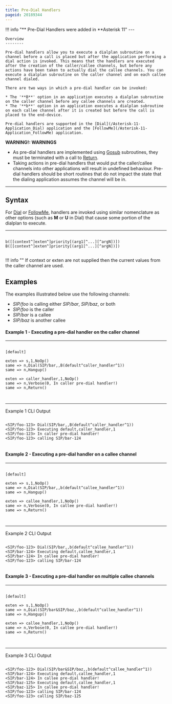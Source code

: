 ```yaml
---
title: Pre-Dial Handlers
pageid: 20189344
---
```





!!! info "**  Pre-Dial Handlers were added in **Asterisk 11"
    ---


    Overview
    --------

    Pre-dial handlers allow you to execute a dialplan subroutine on a channel before a call is placed but after the application performing a dial action is invoked. This means that the handlers are executed after the creation of the caller/callee channels, but before any actions have been taken to actually dial the callee channels. You can execute a dialplan subroutine on the caller channel and on each callee channel dialed.

    There are two ways in which a pre-dial handler can be invoked:

    * The '**B**' option in an application executes a dialplan subroutine on the caller channel before any callee channels are created.
    * The '**b**' option in an application executes a dialplan subroutine on each callee channel after it is created but before the call is placed to the end-device.

    Pre-dial handlers are supported in the [Dial](/Asterisk-11-Application_Dial) application and the [FollowMe](/Asterisk-11-Application_FollowMe) application.
[//]: # (end-info)


**WARNING!: WARNINGS**  
* As pre-dial handlers are implemented using [Gosub](/Asterisk-11-Application_Gosub) subroutines, they must be terminated with a call to [Return](/Asterisk-11-Application_Return).
* Taking actions in pre-dial handlers that would put the caller/callee channels into other applications will result in undefined behaviour. Pre-dial handlers should be short routines that do not impact the state that the dialing application assumes the channel will be in.
  



---


Syntax
------

For [Dial](/Asterisk-11-Application_Dial) or [FollowMe](/Asterisk-11-Application_FollowMe), handlers are invoked using similar nomenclature as other options (such as **M** or **U** in Dial) that cause some portion of the dialplan to execute.




---

  
  


```

b([[context^]exten^]priority[(arg1[^...][^argN])])
B([[context^]exten^]priority[(arg1[^...][^argN])])


```




!!! info ""
    If context or exten are not supplied then the current values from the caller channel are used.

      
[//]: # (end-info)



Examples
--------

The examples illustrated below use the following channels:

* *SIP/foo* is calling either *SIP/bar*, *SIP/baz*, or both
* *SIP/foo* is the caller
* *SIP/bar* is a callee
* *SIP/baz* is another callee

#### Example 1 - Executing a pre-dial handler on the caller channel




---

  
  


```

[default]

exten => s,1,NoOp()
same => n,Dial(SIP/bar,,B(default^caller_handler^1))
same => n,Hangup()

exten => caller_handler,1,NoOp()
same => n,Verbose(0, In caller pre-dial handler!)
same => n,Return()



```




---

  
Example 1 CLI Output  


```

<SIP/foo-123> Dial(SIP/bar,,B(default^caller_handler^1))
<SIP/foo-123> Executing default,caller_handler,1
<SIP/foo-123> In caller pre-dial handler!
<SIP/foo-123> calling SIP/bar-124


```


#### Example 2 - Executing a pre-dial handler on a callee channel




---

  
  


```

[default]

exten => s,1,NoOp()
same => n,Dial(SIP/bar,,b(default^callee_handler^1))
same => n,Hangup()

exten => callee_handler,1,NoOp()
same => n,Verbose(0, In callee pre-dial handler!)
same => n,Return()



```




---

  
Example 2 CLI Output  


```

<SIP/foo-123> Dial(SIP/bar,,b(default^callee_handler^1))
<SIP/bar-124> Executing default,callee_handler,1
<SIP/bar-124> In callee pre-dial handler!
<SIP/foo-123> calling SIP/bar-124


```


#### Example 3 - Executing a pre-dial handler on multiple callee channels




---

  
  


```

[default]

exten => s,1,NoOp()
same => n,Dial(SIP/bar&SIP/baz,,b(default^callee_handler^1))
same => n,Hangup()

exten => callee_handler,1,NoOp()
same => n,Verbose(0, In callee pre-dial handler!)
same => n,Return()



```




---

  
Example 3 CLI Output  


```

<SIP/foo-123> Dial(SIP/bar&SIP/baz,,b(default^callee_handler^1))
<SIP/bar-124> Executing default,callee_handler,1
<SIP/bar-124> In callee pre-dial handler!
<SIP/baz-125> Executing default,callee_handler,1
<SIP/baz-125> In callee pre-dial handler!
<SIP/foo-123> calling SIP/bar-124
<SIP/foo-123> calling SIP/baz-125


```



